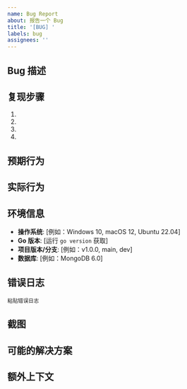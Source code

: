 ```yaml
---
name: Bug Report
about: 报告一个 Bug
title: '[BUG] '
labels: bug
assignees: ''
---
```


## Bug 描述

<!-- 清晰、简洁地描述这个 bug -->

## 复现步骤

<!-- 提供详细的复现步骤 -->

1. 
2. 
3. 
4. 

## 预期行为

<!-- 描述你期望发生什么 -->

## 实际行为

<!-- 描述实际发生了什么 -->

## 环境信息

- **操作系统**: [例如：Windows 10, macOS 12, Ubuntu 22.04]
- **Go 版本**: [运行 `go version` 获取]
- **项目版本/分支**: [例如：v1.0.0, main, dev]
- **数据库**: [例如：MongoDB 6.0]

## 错误日志

<!-- 如果有相关的错误日志，请粘贴在这里 -->

```
粘贴错误日志
```

## 截图

<!-- 如果适用，请添加截图来帮助说明问题 -->

## 可能的解决方案

<!-- 如果你有想法，请描述可能的解决方案 -->

## 额外上下文

<!-- 添加其他相关信息 -->

